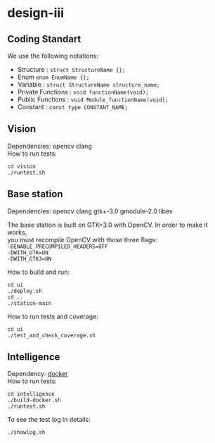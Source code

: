 # design-iii

## Coding Standart
We use the following notations:
 - Structure :  `struct StructureName {};`
 - Enum  `enum EnumName {};`
 - Variable :  `struct StructureName structure_name;`  
 - Private Functions :  `void functionName(void);`  
 - Public Functions : `void Module_functionName(void);`
 - Constant :  `const type CONSTANT_NAME;`  

## Vision

Dependencies: opencv clang  
How to run tests: 
```
cd vision
./runtest.sh
```

## Base station

Dependencies: opencv clang gtk+-3.0 gmodule-2.0 libev

The base station is built on GTK+3.0 with OpenCV. In order to make it works,  
you must recompile OpenCV with those three flags:  
`-DENABLE_PRECOMPILED_HEADERS=OFF`  
`-DWITH_GTK=ON`  
`-DWITH_GTK3=ON`

How to build and run:
```
cd ui
./deploy.sh
cd ..
./station-main
```

How to run tests and coverage:
```
cd ui
./test_and_check_coverage.sh
```

## Intelligence

Dependency: [docker](https://docs.docker.com/engine/getstarted/)  
How to run tests:
```
cd intelligence
./build-docker.sh
./runtest.sh
```
To see the test log in details:
```
./showlog.sh
```
